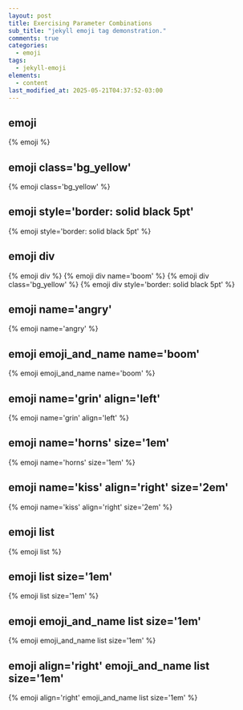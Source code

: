 ```yaml
---
layout: post
title: Exercising Parameter Combinations
sub_title: "jekyll emoji tag demonstration."
comments: true
categories:
  - emoji
tags:
  - jekyll-emoji
elements:
  - content
last_modified_at: 2025-05-21T04:37:52-03:00
---
```

<!-- #region emoji -->
<h2 id="emoji" class="code">emoji</h2>
<p>{% emoji %}</p>
<!-- endregion -->


<!-- #region emoji class -->
<h2 id="emoji" class="code">emoji <span class="code">class='bg_yellow'</span></h2>
<p>
  {% emoji class='bg_yellow' %}
</p>
<!-- endregion -->


<!-- #region emoji style -->
<h2 id="emoji" class="code">emoji <span class="code">style='border: solid black 5pt'</span></h2>
<p>{% emoji style='border: solid black 5pt' %}</p>
<!-- endregion -->


<!-- #region emoji div style -->
<h2 id="emoji" class="code">emoji <span class="code">div</span></h2>
{% emoji div %}
{% emoji div name='boom' %}
{% emoji div class='bg_yellow' %}
{% emoji div style='border: solid black 5pt' %}
<!-- endregion -->


<!-- #region emoji name='angry' -->
<h2 id="emoji" class="code">emoji name='angry'</h2>
<p>{% emoji name='angry' %}</p>
<!-- endregion -->


<!-- #region emoji emoji_and_name name='boom' -->
<h2 id="emoji" class="code">emoji emoji_and_name name='boom'</h2>
<p>{% emoji emoji_and_name name='boom' %}</p>
<!-- endregion -->


<!-- #region emoji name='grin' align='left' -->
<h2 id="emoji" class="code">emoji name='grin' align='left'</h2>
<p>{% emoji name='grin' align='left' %}</p>
<!-- endregion -->


<!-- #region emoji name='horns' size='1em' -->
<h2 id="emoji" class="clear code">emoji name='horns' size='1em'</h2>
<p>{% emoji name='horns' size='1em' %}</p>
<!-- endregion -->


<!-- #region emoji name='kiss' align='right' size='2em' -->
<h2 id="emoji" class="code">emoji name='kiss' align='right' size='2em'</h2>
<p>{% emoji name='kiss' align='right' size='2em' %}</p>
<!-- endregion -->


<!-- #region emoji list -->
<h2 id="emoji" class="clear code">emoji list</h2>
<p>{% emoji list %}</p>
<!-- endregion -->


<!-- #region emoji list size='1em' -->
<h2 id="emoji" class="code">emoji list size='1em'</h2>
<p>{% emoji list size='1em' %}</p>
<!-- endregion -->


<!-- #region emoji emoji_and_name list size='1em' -->
<h2 id="emoji" class="code">emoji emoji_and_name list size='1em'</h2>
<p>{% emoji emoji_and_name list size='1em' %}</p>
<!-- endregion -->


<!-- #region emoji align='right' emoji_and_name list size='1em' -->
<h2 id="emoji" class="code">emoji align='right' emoji_and_name list size='1em'</h2>
<p>{% emoji align='right' emoji_and_name list size='1em' %}<p>
<!-- endregion -->
